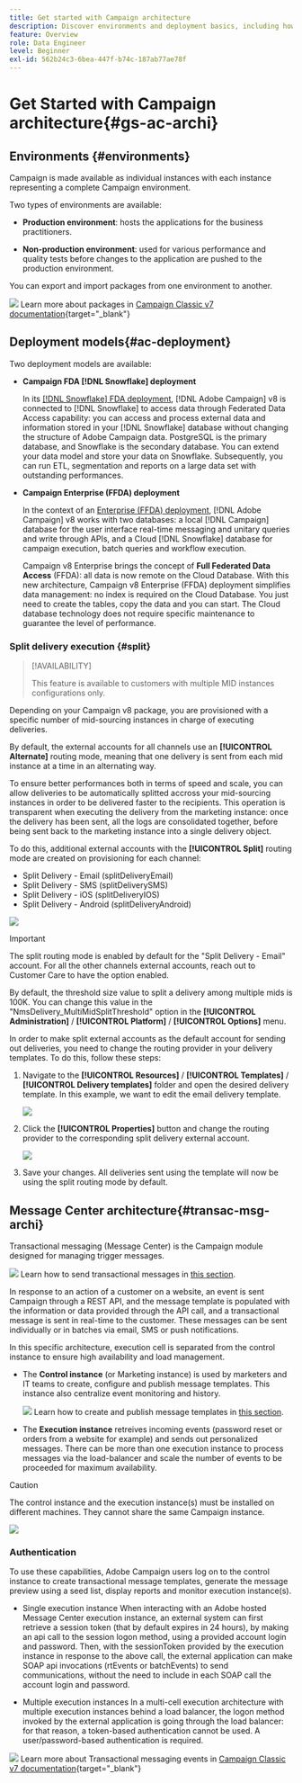 ```yaml
---
title: Get started with Campaign architecture
description: Discover environments and deployment basics, including how to report on a campaign environment.
feature: Overview
role: Data Engineer
level: Beginner
exl-id: 562b24c3-6bea-447f-b74c-187ab77ae78f
---
```

# Get Started with Campaign architecture{#gs-ac-archi}

## Environments {#environments}

Campaign is made available as individual instances with each instance representing a complete Campaign environment.

Two types of environments are available:

* **Production environment**: hosts the applications for the business practitioners.

* **Non-production environment**: used for various performance and quality tests before changes to the application are pushed to the production environment.

You can export and import packages from one environment to another.

![](../assets/do-not-localize/book.png) Learn more about packages in [Campaign Classic v7 documentation](https://experienceleague.adobe.com/docs/campaign-classic/using/getting-started/administration-basics/working-with-data-packages.html){target="_blank"}

## Deployment models{#ac-deployment}

Two deployment models are available:

* **Campaign FDA [!DNL Snowflake] deployment**

    In its [[!DNL Snowflake] FDA deployment](fda-deployment.md), [!DNL Adobe Campaign] v8 is connected to [!DNL Snowflake] to access data through Federated Data Access capability: you can access and process external data and information stored in your [!DNL Snowflake] database without changing the structure of Adobe Campaign data. PostgreSQL is the primary database, and Snowflake is the secondary database. You can extend your data model and store your data on Snowflake. Subsequently, you can run ETL, segmentation and reports on a large data set with outstanding performances.

* **Campaign Enterprise (FFDA) deployment**

    In the context of an [Enterprise (FFDA) deployment](enterprise-deployment.md), [!DNL Adobe Campaign] v8 works with two databases: a local [!DNL Campaign] database for the user interface real-time messaging and unitary queries and write through APIs, and a Cloud [!DNL Snowflake] database for campaign execution, batch queries and workflow execution.

    Campaign v8 Enterprise brings the concept of **Full Federated Data Access** (FFDA): all data is now remote on the Cloud Database. With this new architecture, Campaign v8 Enterprise (FFDA) deployment simplifies data management: no index is required on the Cloud Database. You just need to create the tables, copy the data and you can start. The Cloud database technology does not require specific maintenance to guarantee the level of performance.

### Split delivery execution {#split}

>[!AVAILABILITY]
>
>This feature is available to customers with multiple MID instances configurations only.

Depending on your Campaign v8 package, you are provisioned with a specific number of mid-sourcing instances in charge of executing deliveries. 

By default, the external accounts for all channels use an **[!UICONTROL Alternate]** routing mode, meaning that one delivery is sent from each mid instance at a time in an alternating way.

To ensure better performances both in terms of speed and scale, you can allow deliveries to be automatically splitted accross your mid-sourcing instances in order to be delivered faster to the recipients. This operation is transparent when executing the delivery from the marketing instance: once the delivery has been sent, all the logs are consolidated together, before being sent back to the marketing instance into a single delivery object.

To do this, additional external accounts with the **[!UICONTROL Split]** routing mode are created on provisioning for each channel:

* Split Delivery - Email (splitDeliveryEmail)
* Split Delivery - SMS (splitDeliverySMS)
* Split Delivery - iOS (splitDeliveryIOS)
* Split Delivery - Android (splitDeliveryAndroid)

![](assets/splitted-delivery.png) 

>[!IMPORTANT]
>
>The split routing mode is enabled by default for the "Split Delivery - Email" account. For all the other channels external accounts, reach out to Customer Care to have the option enabled.
>
>By default, the threshold size value to split a delivery among multiple mids is 100K. You can change this value in the "NmsDelivery_MultiMidSplitThreshold" option in the **[!UICONTROL Administration]** / **[!UICONTROL Platform]** / **[!UICONTROL Options]** menu. 

In order to make split external accounts as the default account for sending out deliveries, you need to change the routing provider in your delivery templates. To do this, follow these steps:

1. Navigate to the **[!UICONTROL Resources]** / **[!UICONTROL Templates]** / **[!UICONTROL Delivery templates]** folder and open the desired delivery template. In this example, we want to edit the email delivery template.

    ![](assets/split-default-list.png) 

1. Click the **[!UICONTROL Properties]** button and change the routing provider to the corresponding split delivery external account.

    ![](assets/split-default-delivery.png) 

1. Save your changes. All deliveries sent using the template will now be using the split routing mode by default.

<!--In addition, you can select split external accounts as the default routing provider for all future delivery templates. To do this, change the value of the **[!UICONTROL xtkoption NmsBroadcast_DefaultProvider]** option to the name of the split account.

![](assets/split-default-options.png) -->

## Message Center architecture{#transac-msg-archi}

Transactional messaging (Message Center) is the Campaign module designed for managing trigger messages. 

![](../assets/do-not-localize/glass.png) Learn how to send transactional messages in [this section](../send/transactional.md).

In response to an action of a customer on a website, an event is sent Campaign through a REST API, and the message template is populated with the information or data provided through the API call, and a transactional message is sent in real-time to the customer. These messages can be sent individually or in batches via email, SMS or push notifications. 

In this specific architecture, execution cell is separated from the control instance to ensure high availability and load management.

* The **Control instance** (or Marketing instance) is used by marketers and IT teams to create, configure and publish message templates. This instance also centralize event monitoring and history.
    
    ![](../assets/do-not-localize/glass.png) Learn how to create and publish message templates in [this section](../send/transactional.md).

* The **Execution instance** retreives incoming events (password reset or orders from a website for example) and sends out personalized messages. There can be more than one execution instance to process messages via the load-balancer and scale the number of events to be proceeded for maximum availability.

>[!CAUTION]
>
>The control instance and the execution instance(s) must be installed on different machines. They cannot share the same Campaign instance.

![](assets/messagecenter_diagram.png)

### Authentication

To use these capabilities, Adobe Campaign users log on to the control instance to create transactional message templates, generate the message preview using a seed list, display reports and monitor execution instance(s).

* Single execution instance
    When interacting with an Adobe hosted Message Center execution instance, an external system can first retrieve a session token (that by default expires in 24 hours), by making an api call to the session logon method, using a provided account login and password.
    Then, with the sessionToken provided by the execution instance in response to the above call, the external application can make SOAP api invocations (rtEvents or batchEvents) to send communications, without the need to include in each SOAP call the account login and password.
 
* Multiple execution instances
    In a multi-cell execution architecture with multiple execution instances behind a load balancer, the logon method invoked by the external application is going through the load balancer: for that reason, a token-based authentication cannot  be used. A user/password-based authentication is required. 

![](../assets/do-not-localize/book.png) Learn more about Transactional messaging events in [Campaign Classic v7 documentation](https://experienceleague.adobe.com/docs/campaign-classic/using/transactional-messaging/processing/event-description.html#about-transactional-messaging-datamodel){target="_blank"}
